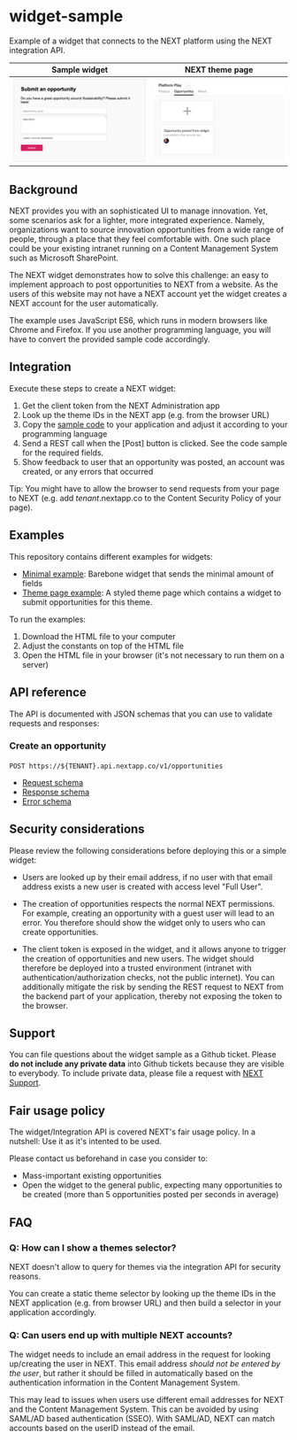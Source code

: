 # widget-sample

Example of a widget that connects to the NEXT platform using the NEXT integration API.

Sample widget | NEXT theme page
------------- | -------------
![Sample widget](img/widget-screenshot.png) | ![Opportunity posted from widget](img/theme-screenshot.png)

## Background

NEXT provides you with an sophisticated UI to manage innovation. Yet, some scenarios ask for a lighter, more integrated experience. Namely, organizations want to source innovation opportunities from a wide range of people, through a place that they feel comfortable with. One such place could be your existing intranet running on a Content Management System such as Microsoft SharePoint.

The NEXT widget demonstrates how to solve this challenge: an easy to implement approach to post opportunities to NEXT from a website. As the users of this website may not have a NEXT account yet the widget creates a NEXT account for the user automatically.

The example uses JavaScript ES6, which runs in modern browsers like Chrome and Firefox. If you use another programming language, you will have to convert the provided sample code accordingly.

## Integration

Execute these steps to create a NEXT widget:

1. Get the client token from the NEXT Administration app
2. Look up the theme IDs in the NEXT app (e.g. from the browser URL)
3. Copy the [sample code](examples/) to your application and adjust it according to your programming language
4. Send a REST call when the [Post] button is clicked. See the code sample for the required fields.
5. Show feedback to user that an opportunity was posted, an account was created, or any errors that occurred

Tip: You might have to allow the browser to send requests from your page to NEXT (e.g. add _tenant_.nextapp.co to the Content Security Policy of your page).

## Examples

This repository contains different examples for widgets:
* [Minimal example](examples/minimal.html): Barebone widget that sends the minimal amount of fields
* [Theme page example](examples/theme-page.html): A styled theme page which contains a widget to submit opportunities for this theme.

To run the examples:
1. Download the HTML file to your computer
2. Adjust the constants on top of the HTML file
3. Open the HTML file in your browser (it's not necessary to run them on a server)

## API reference

The API is documented with JSON schemas that you can use to validate requests and responses:

### Create an opportunity

`POST https://${TENANT}.api.nextapp.co/v1/opportunities`
* [Request schema](https://collaborne.api.nextapp.co/v1/schema/create-opportunity.json)
* [Response schema](https://collaborne.api.nextapp.co/v1/schema/opportunity-created.json)
* [Error schema](https://collaborne.api.nextapp.co/v1/schema/create-opportunity-error.json)

## Security considerations

Please review the following considerations before deploying this or a simple widget:

* Users are looked up by their email address, if no user with that email address exists a new user is created with access level "Full User".

* The creation of opportunities respects the normal NEXT permissions. For example, creating an opportunity with a guest user will lead to an error. You therefore should show the widget only to users who can create opportunities.

* The client token is exposed in the widget, and it allows anyone to trigger the creation of opportunities and new users. The widget should therefore be deployed into a trusted environment (intranet with authentication/authorization checks, not the public internet).
  You can additionally mitigate the risk by sending the REST request to NEXT from the backend part of your application, thereby not exposing the token to the browser.

## Support

You can file questions about the widget sample as a Github ticket. Please **do not include any private data** into Github tickets because they are visible to everybody. To include private data, please file a request with [NEXT Support](https://support.nextapp.co).

## Fair usage policy

The widget/Integration API is covered NEXT's fair usage policy. In a nutshell: Use it as it's intented to be used.

Please contact us beforehand in case you consider to:
* Mass-important existing opportunities
* Open the widget to the general public, expecting many opportunities to be created (more than 5 opportunities posted per seconds in average)

## FAQ

### Q: How can I show a themes selector?

NEXT doesn't allow to query for themes via the integration API for security reasons.

You can create a static theme selector by looking up the theme IDs in the NEXT application (e.g. from browser URL) and then build a selector in your application accordingly.

### Q: Can users end up with multiple NEXT accounts?

The widget needs to include an email address in the request for looking up/creating the user in NEXT. This email address _should not be entered by the user_, but rather it should be filled in automatically based on the authentication information in the Content Management System.

This may lead to issues when users use different email addresses for NEXT and the Content Management System. This can be avoided by using SAML/AD based authentication (SSEO). With SAML/AD, NEXT can match accounts based on the userID instead of the email.
